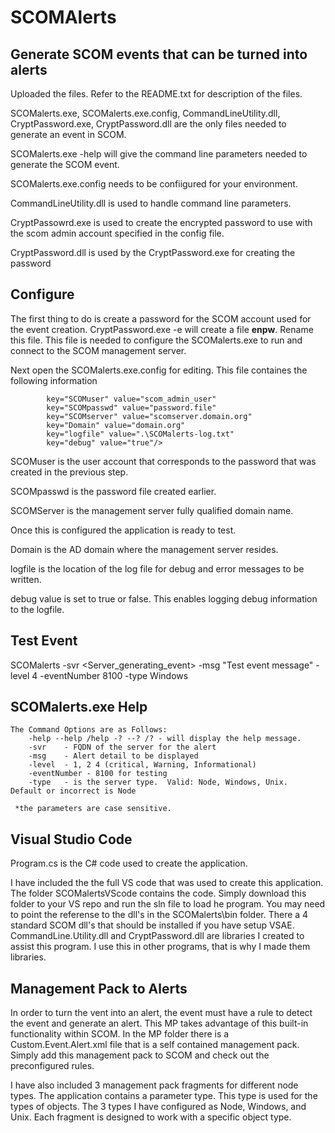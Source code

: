 # SCOMAlerts
<h2>Generate SCOM events that can be turned into alerts</h2>

Uploaded the files.  Refer to the README.txt for description of the files.

SCOMalerts.exe, SCOMalerts.exe.config, CommandLineUtility.dll, CryptPassword.exe, CryptPassword.dll are the only files needed to generate an event in SCOM.

SCOMalerts.exe -help will give the command line parameters needed to generate the SCOM event.

SCOMalerts.exe.config needs to be confiigured for your environment.

CommandLineUtility.dll is used to handle command line parameters.

CryptPassowrd.exe is used to create the encrypted password to use with the scom admin account specified in the config file.

CryptPassword.dll is used by the CryptPassword.exe for creating the password

## Configure 
The first thing to do is create a password for the SCOM account used for the event creation.  CryptPassword.exe -e <password> will create a file **enpw**.  Rename this file.  This file is needed to configure the SCOMalerts.exe to run and connect to the SCOM management server.
  
Next open the SCOMalerts.exe.config for editing.  This file containes the following information
```dos
		key="SCOMuser" value="scom_admin_user"
		key="SCOMpasswd" value="password.file"
		key="SCOMserver" value="scomserver.domain.org"
		key="Domain" value="domain.org"
		key="logfile" value=".\SCOMalerts-log.txt"
		key="debug" value="true"/>
```

SCOMuser is the user account that corresponds to the password that was created in the previous step.

SCOMpasswd is the password file created earlier.

SCOMServer is the management server fully qualified domain name.

Once this is configured the application is ready to test.

Domain is the AD domain where the management server resides.

logfile is the location of the log file for debug and error messages to be written.

debug value is set to true or false.  This enables logging debug information to the logfile.

## Test Event

SCOMalerts -svr <Server_generating_event> -msg "Test event message" -level 4 -eventNumber 8100 -type Windows

## SCOMalerts.exe Help

```dos
The Command Options are as Follows:
    -help --help /help -? --? /? - will display the help message.
    -svr    - FQDN of the server for the alert
    -msg    - Alert detail to be displayed
    -level  - 1, 2 4 (critical, Warning, Informational)
    -eventNumber - 8100 for testing
    -type   - is the server type.  Valid: Node, Windows, Unix.  Default or incorrect is Node

 *the parameters are case sensitive.
```

## Visual Studio Code

Program.cs is the C# code used to create the application.

I have included the the full VS code that was used to create this application.  The folder SCOMalertsVScode contains the code.  Simply download this folder to your VS repo and run the sln file to load he program.  You may need to point the referense to the dll's in the SCOMalerts\bin folder.  There a 4 standard SCOM dll's that should be installed if you have setup VSAE.  CommandLine.Utility.dll and CryptPassword.dll are libraries I created to assist this program.  I use this in other programs, that is why I made them libraries.

## Management Pack to Alerts

In order to turn the vent into an alert, the event must have a rule to detect the event and generate an alert.  This MP takes advantage of this built-in functionality within SCOM.  In the MP folder there is a Custom.Event.Alert.xml file that is a self contained management pack.  Simply add this management pack to SCOM and check out the preconfigured rules.

I have also included 3 management pack fragments for different node types.  The application contains a parameter type.  This type is used for the types of objects.  The 3 types I have configured as Node, Windows, and Unix.  Each fragment is designed to work with a specific object type.
